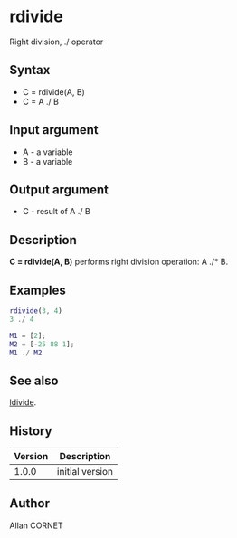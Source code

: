 # rdivide

Right division, ./ operator

## Syntax

- C = rdivide(A, B)
- C = A ./ B

## Input argument

- A - a variable
- B - a variable

## Output argument

- C - result of A ./ B

## Description

  <p><b>C = rdivide(A, B)</b> performs right division operation: A ./* B.</p>

## Examples

```matlab
rdivide(3, 4)
3 ./ 4
```

```matlab
M1 = [2];
M2 = [-25 88 1];
M1 ./ M2
```

## See also

[ldivide](ldivide.md).

## History

| Version | Description     |
| ------- | --------------- |
| 1.0.0   | initial version |

## Author

Allan CORNET

